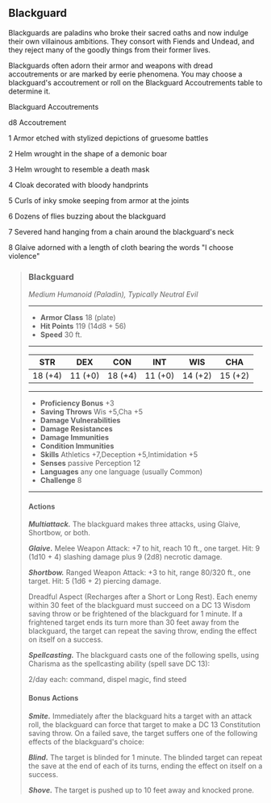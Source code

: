 ## Blackguard
Blackguards are paladins who broke their sacred oaths and now indulge their own villainous ambitions. They consort with Fiends and Undead, and they reject many of the goodly things from their former lives.

Blackguards often adorn their armor and weapons with dread accoutrements or are marked by eerie phenomena. You may choose a blackguard's accoutrement or roll on the Blackguard Accoutrements table to determine it.

Blackguard Accoutrements

d8	Accoutrement

1	Armor etched with stylized depictions of gruesome battles

2	Helm wrought in the shape of a demonic boar

3	Helm wrought to resemble a death mask

4	Cloak decorated with bloody handprints

5	Curls of inky smoke seeping from armor at the joints

6	Dozens of flies buzzing about the blackguard

7	Severed hand hanging from a chain around the blackguard's neck

8	Glaive adorned with a length of cloth bearing the words "I choose violence"

>### Blackguard
>*Medium Humanoid (Paladin), Typically Neutral Evil*
>___
>- **Armor Class** 18 (plate)
>- **Hit Points** 119 (14d8 + 56)
>- **Speed** 30 ft.
>___
>|**STR**|**DEX**|**CON**|**INT**|**WIS**|**CHA**|
>|:---:|:---:|:---:|:---:|:---:|:---:|
>|18 (+4)|11 (+0)|18 (+4)|11 (+0)|14 (+2)|15 (+2)|
>
>___
>- **Proficiency Bonus** +3
>- **Saving Throws** Wis +5,Cha +5
>- **Damage Vulnerabilities** 
>- **Damage Resistances** 
>- **Damage Immunities** 
>- **Condition Immunities** 
>- **Skills** Athletics +7,Deception +5,Intimidation +5
>- **Senses** passive Perception 12
>- **Languages** any one language (usually Common)
>- **Challenge** 8
>___
>#### Actions
>***Multiattack.*** The blackguard makes three attacks, using Glaive, Shortbow, or both.
>
>***Glaive.*** Melee Weapon Attack: +7 to hit, reach 10 ft., one target. Hit: 9 (1d10 + 4) slashing damage plus 9 (2d8) necrotic damage.
>
>***Shortbow.*** Ranged Weapon Attack: +3 to hit, range 80/320 ft., one target. Hit: 5 (1d6 + 2) piercing damage.
>
>Dreadful Aspect (Recharges after a Short or Long Rest). Each enemy within 30 feet of the blackguard must succeed on a DC 13 Wisdom saving throw or be frightened of the blackguard for 1 minute. If a frightened target ends its turn more than 30 feet away from the blackguard, the target can repeat the saving throw, ending the effect on itself on a success.
>
>***Spellcasting.*** The blackguard casts one of the following spells, using Charisma as the spellcasting ability (spell save DC 13):
>
>2/day each: command, dispel magic, find steed
>
>#### Bonus Actions
>***Smite.*** Immediately after the blackguard hits a target with an attack roll, the blackguard can force that target to make a DC 13 Constitution saving throw. On a failed save, the target suffers one of the following effects of the blackguard's choice:
>
>***Blind.*** The target is blinded for 1 minute. The blinded target can repeat the save at the end of each of its turns, ending the effect on itself on a success.
>
>***Shove.*** The target is pushed up to 10 feet away and knocked prone.
>
